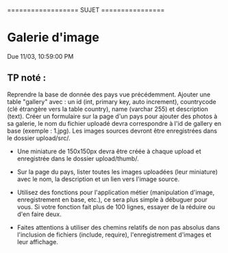 ================== SUJET ================

# Galerie d'image
Due 11/03, 10:59:00 PM

## TP noté :
Reprendre la base de donnée des pays vue précédemment.
Ajouter une table "gallery" avec : un id (int, primary key, auto increment), 
countrycode (clé étrangère vers la table country), name (varchar 255) et description (text).
Créer un formulaire sur la page d'un pays pour ajouter des photos à sa galerie, le nom du fichier
 uploadé devra correspondre à l'id de gallery en base (exemple : 1.jpg). Les images sources 
 devront être enregistrées dans le dossier upload/src/.

 - Une miniature de 150x150px devra être créée à chaque upload et enregistrée dans le 
dossier upload/thumb/.

 - Sur la page du pays, lister toutes les images uploadées (leur miniature) avec le nom, 
la description et un lien vers l'image source.

 - Utilisez des fonctions pour l'application métier (manipulation d'image, enregistrement en 
base, etc.), ce sera plus simple à débuguer pour vous. Si votre fonction fait plus de
100 lignes, essayer de la réduire ou d'en faire deux.

 - Faites attentions à utiliser des chemins relatifs de non pas absolus dans l'inclusion de fichiers
(include, require), l'enregistrement d'images et leur affichage.

